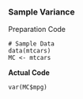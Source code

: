 ### Sample Variance
Preparation Code
```
# Sample Data
data(mtcars)
MC <- mtcars
```
**Actual Code**
```
var(MC$mpg)
```

